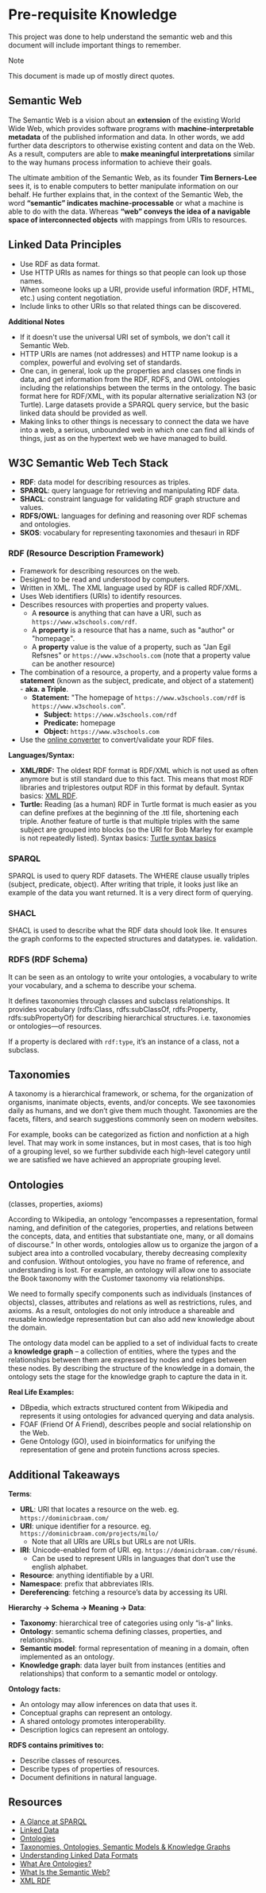 # Pre-requisite Knowledge

This project was done to help understand the semantic web and this document will include important things to remember.

> [!NOTE]
> This document is made up of mostly direct quotes.

## Semantic Web

The Semantic Web is a vision about an **extension** of the existing World Wide Web, which provides software programs with **machine-interpretable metadata** of the published information and data. In other words, we add further data descriptors to otherwise existing content and data on the Web. As a result, computers are able to **make meaningful interpretations** similar to the way humans process information to achieve their goals.

The ultimate ambition of the Semantic Web, as its founder **Tim Berners-Lee** sees it, is to enable computers to better manipulate information on our behalf. He further explains that, in the context of the Semantic Web, the word **“semantic” indicates machine-processable** or what a machine is able to do with the data. Whereas **“web” conveys the idea of a navigable space of interconnected objects** with mappings from URIs to resources.

## Linked Data Principles

- Use RDF as data format.
- Use HTTP URIs as names for things so that people can look up those names.
- When someone looks up a URI, provide useful information (RDF, HTML, etc.) using content negotiation.
- Include links to other URIs so that related things can be discovered.

**Additional Notes**

- If it doesn't use the universal URI set of symbols, we don't call it Semantic Web.
- HTTP URIs are names (not addresses) and HTTP name lookup is a complex, powerful and evolving set of standards.
- One can, in general, look up the properties and classes one finds in data, and get information from the RDF, RDFS, and OWL ontologies including the relationships between the terms in the ontology. The basic format here for RDF/XML, with its popular alternative serialization N3 (or Turtle). Large datasets provide a SPARQL query service, but the basic linked data should be provided as well.
- Making links to other things is necessary to connect the data we have into a web, a serious, unbounded web in which one can find all kinds of things, just as on the hypertext web we have managed to build.

## W3C Semantic Web Tech Stack

- **RDF**: data model for describing resources as triples.
- **SPARQL**: query language for retrieving and manipulating RDF data.
- **SHACL**: constraint language for validating RDF graph structure and values.
- **RDFS/OWL**: languages for defining and reasoning over RDF schemas and ontologies.
- **SKOS**: vocabulary for representing taxonomies and thesauri in RDF

### RDF (Resource Description Framework)

- Framework for describing resources on the web.
- Designed to be read and understood by computers.
- Written in XML. The XML language used by RDF is called RDF/XML.
- Uses Web identifiers (URIs) to identify resources.
- Describes resources with properties and property values.
    - A **resource** is anything that can have a URI, such as `https://www.w3schools.com/rdf`.
    - A **property** is a resource that has a name, such as "author" or "homepage".
    - A **property** value is the value of a property, such as "Jan Egil Refsnes" or `https://www.w3schools.com` (note that a property value can be another resource)
- The combination of a resource, a property, and a property value forms a **statement** (known as the subject, predicate, and object of a statement) - **aka. a Triple**.
    - **Statement:** "The homepage of `https://www.w3schools.com/rdf` is `https://www.w3schools.com`".
        - **Subject:** `https://www.w3schools.com/rdf`
        - **Predicate:** homepage
        - **Object:** `https://www.w3schools.com`
- Use the [online converter](https://www.easyrdf.org/converter) to convert/validate your RDF files.

**Languages/Syntax:**

- **XML/RDF:** The oldest RDF format is RDF/XML which is not used as often anymore but is still standard due to this fact. This means that most RDF libraries and triplestores output RDF in this format by default. Syntax basics: [XML RDF](https://www.w3schools.com/xml/xml_rdf.asp).
- **Turtle:** Reading (as a human) RDF in Turtle format is much easier as you can define prefixes at the beginning of the .ttl file, shortening each triple. Another feature of turtle is that multiple triples with the same subject are grouped into blocks (so the URI for Bob Marley for example is not repeatedly listed). Syntax basics: [Turtle syntax basics](https://learnxinyminutes.com/rdf/)

### SPARQL

SPARQL is used to query RDF datasets. The WHERE clause usually triples (subject, predicate, object). After writing that triple, it looks just like an example of the data you want returned. It is a very direct form of querying.

### SHACL

SHACL is used to describe what the RDF data should look like. It ensures the graph conforms to the expected structures and datatypes. ie. validation.

### RDFS (RDF Schema)

It can be seen as an ontology to write your ontologies, a vocabulary to write your vocabulary, and a schema to describe your schema.

It defines taxonomies through classes and subclass relationships. It provides vocabulary (rdfs:Class, rdfs:subClassOf, rdfs:Property, rdfs:subPropertyOf) for describing hierarchical structures. i.e. taxonomies or ontologies—of resources.

If a property is declared with `rdf:type`, it’s an instance of a class, not a subclass.

## Taxonomies

A taxonomy is a hierarchical framework, or schema, for the organization of organisms, inanimate objects, events, and/or concepts. We see taxonomies daily as humans, and we don’t give them much thought. Taxonomies are the facets, filters, and search suggestions commonly seen on modern websites.

For example, books can be categorized as fiction and nonfiction at a high level. That may work in some instances, but in most cases, that is too high of a grouping level, so we further subdivide each high-level category until we are satisfied we have achieved an appropriate grouping level.

## Ontologies

(classes, properties, axioms)

According to Wikipedia, an ontology “encompasses a representation, formal naming, and definition of the categories, properties, and relations between the concepts, data, and entities that substantiate one, many, or all domains of discourse.” In other words, ontologies allow us to organize the jargon of a subject area into a controlled vocabulary, thereby decreasing complexity and confusion. Without ontologies, you have no frame of reference, and understanding is lost. For example, an ontology will allow one to associate the Book taxonomy with the Customer taxonomy via relationships.

We need to formally specify components such as individuals (instances of objects), classes, attributes and relations as well as restrictions, rules, and axioms. As a result, ontologies do not only introduce a shareable and reusable knowledge representation but can also add new knowledge about the domain.

The ontology data model can be applied to a set of individual facts to create a **knowledge graph** – a collection of entities, where the types and the relationships between them are expressed by nodes and edges between these nodes. By describing the structure of the knowledge in a domain, the ontology sets the stage for the knowledge graph to capture the data in it.

**Real Life Examples:**

- DBpedia, which extracts structured content from Wikipedia and represents it using ontologies for advanced querying and data analysis.
- FOAF (Friend Of A Friend), describes people and social relationship on the Web.
- Gene Ontology (GO), used in bioinformatics for unifying the representation of gene and protein functions across species.

## Additional Takeaways

**Terms**:

- **URL**: URI that locates a resource on the web. eg. `https://dominicbraam.com/`
- **URI**: unique identifier for a resource. eg. `https://dominicbraam.com/projects/milo/`
    - Note that all URIs are URLs but URLs are not URIs.
- **IRI**: Unicode-enabled form of URI. eg. `https://dominicbraam.com/résumé`.
    - Can be used to represent URIs in languages that don't use the english alphabet.
- **Resource**: anything identifiable by a URI.
- **Namespace**: prefix that abbreviates IRIs.
- **Dereferencing**: fetching a resource’s data by accessing its URI.

**Hierarchy → Schema → Meaning → Data**:

- **Taxonomy**: hierarchical tree of categories using only “is-a” links.
- **Ontology**: semantic schema defining classes, properties, and relationships.
- **Semantic model**: formal representation of meaning in a domain, often implemented as an ontology.
- **Knowledge graph**: data layer built from instances (entities and relationships) that conform to a semantic model or ontology.

**Ontology facts:**

- An ontology may allow inferences on data that uses it.
- Conceptual graphs can represent an ontology.
- A shared ontology promotes interoperability.
- Description logics can represent an ontology.

**RDFS contains primitives to:**

- Describe classes of resources.
- Describe types of properties of resources.
- Document definitions in natural language.

## Resources

- [A Glance at SPARQL](https://youtu.be/GIK19zUlmVo?si=qtp_zuQOnXuYY4m6)
- [Linked Data](https://www.w3.org/DesignIssues/LinkedData.html)
- [Ontologies](https://www.lyzr.ai/glossaries/ontologies/)
- [Taxonomies, Ontologies, Semantic Models & Knowledge Graphs](https://medium.com/@jim.mchugh/taxonomies-ontologies-semantic-models-knowledge-graphs-5aa4d4137eba)
- [Understanding Linked Data Formats](https://medium.com/wallscope/understanding-linked-data-formats-rdf-xml-vs-turtle-vs-n-triples-eb931dbe9827)
- [What Are Ontologies?](https://www.ontotext.com/knowledgehub/fundamentals/what-are-ontologies/?utm_source=chatgpt.com)
- [What Is the Semantic Web?](https://www.ontotext.com/knowledgehub/fundamentals/what-is-the-semantic-web/)
- [XML RDF](https://www.w3schools.com/xml/xml_rdf.asp)
